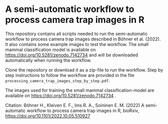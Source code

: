 # A semi-automatic workflow to process camera trap images in R

This repository contains all scripts needed to run the semi-automatic workflow to process camera trap images described in Böhner et al. (2022). It also contains some example images to test the workflow. The small mammal classification model is available on https://doi.org/10.5281/zenodo.7142734 
and will be downloaded automatically when running the workflow. 

Clone the repository or download it as a zip-file to run the workflow. Step by step instructions to follow the workflow are provided in the file `processing_camera_trap_images_step_by_step.pdf`.

The images used for training the small mammal classification-model are available on https://doi.org/10.5281/zenodo.7142734 .

Citation:
Böhner H., Kleiven E. F., Ims R. A., Soininen E. M. (2022) A semi-automatic workflow to process camera trap images in R, bioRxiv, https://doi.org/10.1101/2022.10.05.510927 